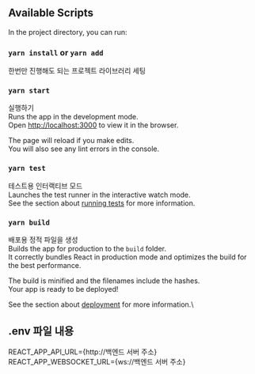 ## Available Scripts

In the project directory, you can run:

### `yarn install` or `yarn add`

한번만 진행해도 되는 프로젝트 라이브러리 세팅

### `yarn start`

실행하기\
Runs the app in the development mode.\
Open [http://localhost:3000](http://localhost:3000) to view it in the browser.

The page will reload if you make edits.\
You will also see any lint errors in the console.

### `yarn test`

테스트용 인터랙티브 모드\
Launches the test runner in the interactive watch mode.\
See the section about [running tests](https://facebook.github.io/create-react-app/docs/running-tests) for more information.

### `yarn build`

배포용 정적 파일을 생성\
Builds the app for production to the `build` folder.\
It correctly bundles React in production mode and optimizes the build for the best performance.

The build is minified and the filenames include the hashes.\
Your app is ready to be deployed!

See the section about [deployment](https://facebook.github.io/create-react-app/docs/deployment) for more information.\

## .env 파일 내용

REACT_APP_API_URL={http://백엔드 서버 주소}
REACT_APP_WEBSOCKET_URL={ws://백엔드 서버 주소}
